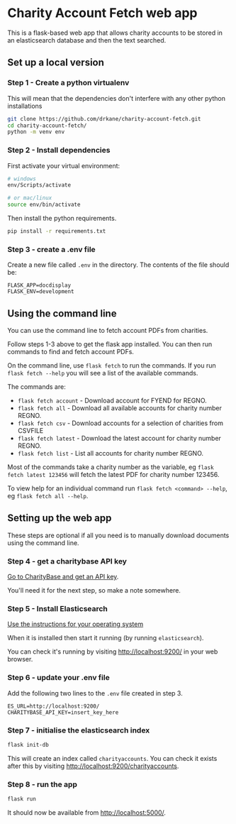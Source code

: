# Charity Account Fetch web app

This is a flask-based web app that allows charity accounts to be
stored in an elasticsearch database and then the text searched.

## Set up a local version

### Step 1 - Create a python virtualenv

This will mean that the dependencies don't interfere with any other
python installations

```sh
git clone https://github.com/drkane/charity-account-fetch.git
cd charity-account-fetch/
python -m venv env
```

### Step 2 - Install dependencies

First activate your virtual environment:

```sh
# windows
env/Scripts/activate

# or mac/linux
source env/bin/activate
```

Then install the python requirements.

```sh
pip install -r requirements.txt
```

### Step 3 - create a .env file

Create a new file called `.env` in the directory. The contents of the file should
be:

```
FLASK_APP=docdisplay
FLASK_ENV=development
```

## Using the command line

You can use the command line to fetch account PDFs from charities.

Follow steps 1-3 above to get the flask app installed. You can then
run commands to find and fetch account PDFs.

On the command line, use `flask fetch` to run the commands. If you
run `flask fetch --help` you will see a list of the available commands.

The commands are:

 - `flask fetch account` - Download account for FYEND for REGNO.
 - `flask fetch all` - Download all available accounts for charity number REGNO.  
 - `flask fetch csv` - Download accounts for a selection of charities from CSVFILE
 - `flask fetch latest` - Download the latest account for charity number REGNO.      
 - `flask fetch list` - List all accounts for charity number REGNO.

Most of the commands take a charity number as the variable, eg `flask fetch latest 123456` will fetch the latest PDF for charity number 123456.

To view help for an individual command run `flask fetch <command> --help`, eg
`flask fetch all --help`.

## Setting up the web app

These steps are optional if all you need is to manually download 
documents using the command line.

### Step 4 - get a charitybase API key

[Go to CharityBase and get an API key](https://charitybase.uk/api-portal/keys).

You'll need it for the next step, so make a note somewhere.

### Step 5 - Install Elasticsearch

[Use the instructions for your operating system](https://www.elastic.co/downloads/elasticsearch)

When it is installed then start it running (by running `elasticsearch`).

You can check it's running by visiting <http://localhost:9200/> in your web browser.

### Step 6 - update your .env file

Add the following two lines to the `.env` file created in step 3.

```
ES_URL=http://localhost:9200/
CHARITYBASE_API_KEY=insert_key_here
```

### Step 7 - initialise the elasticsearch index

```sh
flask init-db
```

This will create an index called `charityaccounts`. You can check it exists after this by 
visiting <http://localhost:9200/charityaccounts>.

### Step 8 - run the app

```sh
flask run
```

It should now be available from <http://localhost:5000/>.

